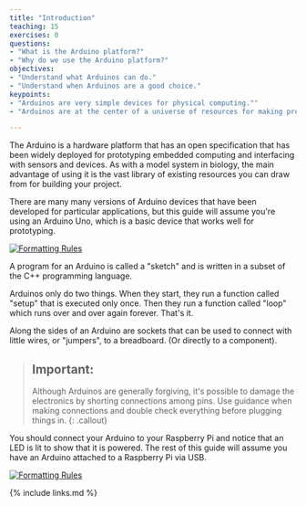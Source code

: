 ```yaml
---
title: "Introduction"
teaching: 15
exercises: 0
questions:
- "What is the Arduino platform?"
- "Why do we use the Arduino platform?"
objectives:
- "Understand what Arduinos can do."
- "Understand when Arduinos are a good choice."
keypoints:
- "Arduinos are very simple devices for physical computing.""
- "Arduinos are at the center of a universe of resources for making projects."

---
```

The Arduino is a hardware platform that has an open specification that has been widely deployed for prototyping embedded computing and interfacing with sensors and devices. As with a model system in biology, the main advantage of using it is the vast library of existing resources you can draw from for building your project.

There are many many versions of Arduino devices that have been developed for particular applications, but this guide will assume you're using an Arduino Uno, which is a basic device that works well for prototyping.

<a href="{{ page.root }}/fig/arduino_med.jpg">
  <img src="{{ page.root }}/fig/arduino_full.jpg" alt="Formatting Rules" />
</a>

A program for an Arduino is called a "sketch" and is written in a subset of the C++ programming language.

Arduinos only do two things. When they start, they run a function called "setup" that is executed only once. Then they run a function called "loop" which runs over and over again forever. That's it.

Along the sides of an Arduino are sockets that can be used to connect with little wires, or "jumpers", to a breadboard. (Or directly to a component).

> ## Important:
>
> Although Arduinos are generally forgiving, it's possible to damage the electronics by shorting connections among pins. Use guidance when making connections and double check everything before plugging things in.
{: .callout}

You should connect your Arduino to your Raspberry Pi and notice that an LED is lit to show that it is powered. The rest of this guide will assume you have an Arduino attached to a Raspberry Pi via USB.

<a href="{{ page.root }}/fig/pi_and_arduino_med.jpg">
  <img src="{{ page.root }}/fig/pi_and_arduino_full.jpg" alt="Formatting Rules" />
</a>

{% include links.md %}
